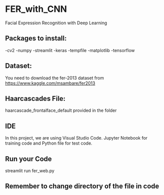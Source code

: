# FER_with_CNN
Facial Expression Recognition with Deep Learning

## Packages to install:
-cv2
-numpy
-streamlit
-keras
-tempfile
-matplotlib
-tensorflow

## Dataset:
You need to download the fer-2013 dataset from 
https://www.kaggle.com/msambare/fer2013

## Haarcascades File:
haarcascade_frontalface_default provided in the folder

## IDE
In this project, we are using Visual Studio Code.
Jupyter Notebook for training code and Python file for test code.

## Run your Code
streamlit run fer_web.py

## Remember to change directory of the file in code
